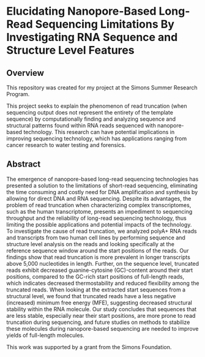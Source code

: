 # Elucidating Nanopore-Based Long-Read Sequencing Limitations By Investigating RNA Sequence and Structure Level Features

## Overview
This repository was created for my project at the Simons Summer Research Program.

This project seeks to explain the phenomenon of read truncation (when sequencing output does not represent the entirety of the template sequence) by computationally finding and analyzing sequence and structural patterns found within RNA reads sequenced with nanopore-based technology. This research can have potential implications in improving sequencing technology, which has applications ranging from cancer research to water testing and forensics.

## Abstract
The emergence of nanopore-based long-read sequencing technologies has presented a solution to the limitations of short-read sequencing, eliminating the time consuming and costly need for DNA amplification and synthesis by allowing for direct DNA and RNA sequencing. Despite its advantages, the problem of read truncation when characterizing complex transcriptomes, such as the human transcriptome, presents an impediment to sequencing throughput and the reliability of long-read sequencing technology, thus limiting the possible applications and potential impacts of the technology. To investigate the cause of read truncation, we analyzed polyA+ RNA reads and transcripts from two human cell lines by performing sequence and structure level analysis on the reads and looking specifically at the reference sequence window around the start positions of the reads. Our findings show that read truncation is more prevalent in longer transcripts above 5,000 nucleotides in length. Further, on the sequence level, truncated reads exhibit decreased guanine-cytosine (GC)-content around their start positions, compared to the GC-rich start positions of full-length reads, which indicates decreased thermostability and reduced flexibility among the truncated reads. When looking at the extracted start sequences from a structural level, we found that truncated reads have a less negative (increased) minimum free energy (MFE), suggesting decreased structural stability within the RNA molecule. Our study concludes that sequences that are less stable, especially near their start positions, are more prone to read truncation during sequencing, and future studies on methods to stabilize these molecules during nanopore-based sequencing are needed to improve yields of full-length molecules.

This work was supported by a grant from the Simons Foundation.
